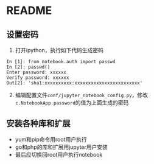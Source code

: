 # README

## 设置密码
1. 打开ipython，执行如下代码生成密码
```
In [1]: from notebook.auth import passwd
In [2]: passwd()
Enter password: xxxxxx
Verify password: xxxxxx
Out[2]: 'sha1:xxxxxxxxxx:xxxxxxxxxxxxxxxxxxxxxxxx'
```
2. 编辑配置文件`conf/jupyter_notebook_config.py`，修改`c.NotebookApp.password`的值为上面生成的密码

## 安装各种库和扩展
* yum和pip命令用root用户执行
* go和php的库和扩展用jupyter用户安装
* 最后应切换回root用户执行notebook
